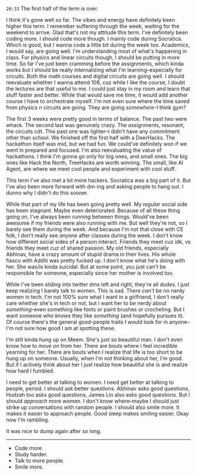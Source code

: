 `20:33`
The first half of the term is over.

I think it's gone well so far. The vibes and energy have definitely been higher this term. I remember suffering through the week, waiting for the weekend to arrive. Glad that's not my attitude this term. I've definitely been coding more. I should code more though. I mainly code during Socratica. Which is good, but I wanna code a little bit during the week too. Academics, I would say, are going well. I'm understanding most of what's happening in class. For physics and linear circuits though, I should be putting in more time. So far I've just been cramming before the assignments, which kinda works but I should be really internalizing what I'm learning–especially for circuits. Both the math courses and digital circuits are going well. I should reevaluate whether I wanna attend 108, cuz while I like the course, I doubt the lectures are that useful to me. I could just stay in my room and learn that stuff faster and better. While that would save me time, it would add another course I have to orchestrate myself. I'm not even sure where the time saved from physics n circuits are going. They are going _somewhere_–I think gym?

The first 3 weeks were pretty good in terms of balance. The past two were whack. The second last was genuinely crazy. The assignments, resonant, the circuits cdt. This past one was lighter–I didn't have any commitment other than school. We finished off the first half with a DeerHacks. The hackathon itself was mid, but we had fun. We could've definitely won if we went in prepared and focused. I'm also reevaluating the value of hackathons. I think I'm gonna go only for big ones, and small ones. The big ones like Hack the North, TreeHacks are worth winning. The small, like AI Agent, are where we meet cool people and experiment with cool stuff.

This term I've also met a lot more hackers. Socratica was a big part of it. But I've also been more forward with dm-ing and asking people to hang out. I dunno why I didn't do this sooner.

While that part of my life has been going pretty well. My _regular_ social side has been stagnant. Maybe even deteriorated. Because of all these thing going on, I've always been _running_ between things. Would've been awesome if my friends were also running with me. But well they're not, so I barely see them during the week. And because I'm not that close with CE folk, I don't really see _anyone_ after classes during the week. I don't know how different social sides of a person interact. Friends they meet cuz idk, vs friends they meet cuz of shared passion. My old friends, especially Abhinav, have a crazy amount of stupid drama in their lives. His whole fiasco with Additi was pretty fucked up. I don't know what he's doing with her. She was/is kinda suicidal. But at some point, you just can't be responsible for someone, especially since her mother is involved too.

While I've been sliding into twitter dms left and right, they're all dudes. I just keep realizing I barely talk to women. This is sad. There _can't_ be no nerdy women in tech. I'm not 100% sure what I want in a girlfriend, I don't really care whether she's in tech or not, but I want her to be nerdy about _something_–even something like fonts or paint brushes or crocheting. But I want someone who _knows_ they like _something_ (and hopefully pursues it). Of course there's the general good-people traits I would look for in anyone–I'm not sure how good I am at spotting these.

I'm still kinda hung up on Meem. She's just so beautiful man. I don't even know how  to _move on_ from her. There are bouts where I feel incredible yearning for her. There are bouts when I realize that life is too short to be hung up on someone. Usually, when I'm not thinking about her, I'm good. But if I actively think about her I just realize how beautiful she is and realize how hard I fumbled.

I need to get better at talking to women. I need get better at talking to people, period. I should ask better questions. Abhinav asks good questions, Hudzah too asks good questions, James Lin also asks good questions. But I should _approach_ more women. I don't know where–maybe I should just strike up conversations with random people. I should also smile more. It makes it easier to approach people. Good sleep makes smiling easier. Okay now I'm rambling.

It was nice to dump again after so long.

---

- Code more.
- Study harder.
- Talk to more people.
- Smile more.